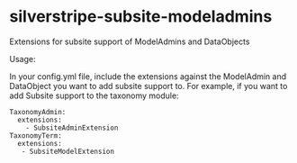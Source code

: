 silverstripe-subsite-modeladmins
================================

Extensions for subsite support of ModelAdmins and DataObjects

Usage:

In your config.yml file, include the extensions against the ModelAdmin and DataObject you want to add subsite support to.
For example, if you want to add Subsite support to the taxonomy module:

	TaxonomyAdmin:
	  extensions:
	    - SubsiteAdminExtension
	TaxonomyTerm:
	  extensions:
	   - SubsiteModelExtension

